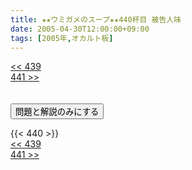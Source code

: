 ```yaml
---
title: ★★ウミガメのスープ★★440杯目 被告人味
date: 2005-04-30T12:00:00+09:00
tags: [2005年,オカルト板]
---
```

<div class="th_left"><a href="../439"><< 439</a></div>
<div class="th_right"><a href="../441">441 >></a></div>
<br><br>
<script src="../../js/cupsoup.js"></script>
<form>
<input type="button" value="問題と解説のみにする" onClick="toggleCupsoup()">
</form>
{{< 440 >}}
<div class="th_left"><a href="../439"><< 439</a></div>
<div class="th_right"><a href="../441">441 >></a></div>